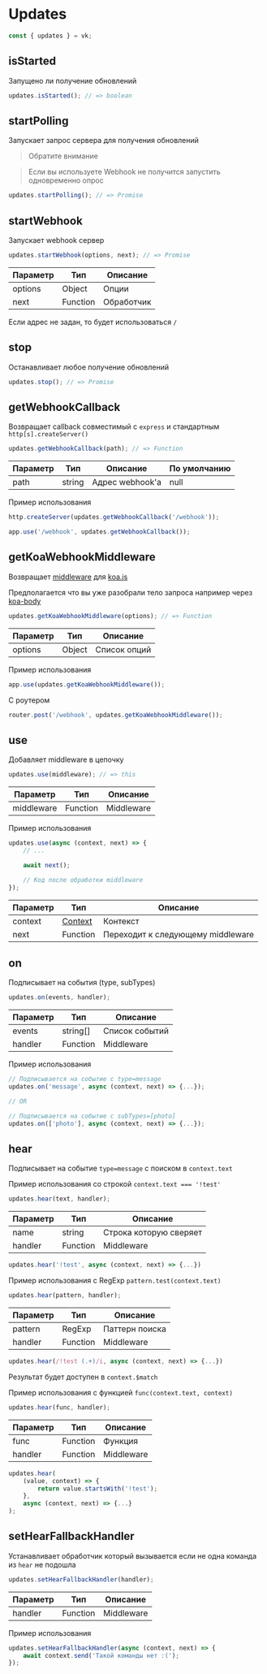 # Updates

```js
const { updates } = vk;
```

## isStarted
Запущено ли получение обновлений

```js
updates.isStarted(); // => boolean
```

## startPolling
Запускает запрос сервера для получения обновлений

> Обратите внимание

> Если вы используете Webhook не получится запустить одновременно опрос

```js
updates.startPolling(); // => Promise
```

## startWebhook
Запускает webhook сервер

```js
updates.startWebhook(options, next); // => Promise
```

| Параметр | Тип      | Описание    |
|----------|----------|-------------|
| options  | Object   | Опции       |
| next     | Function | Обработчик  |

Если адрес не задан, то будет использоваться `/`

## stop
Останавливает любое получение обновлений

```js
updates.stop(); // => Promise
```

## getWebhookCallback
Возвращает callback совместимый с `express` и стандартным `http[s].createServer()`

```js
updates.getWebhookCallback(path); // => Function
```

| Параметр | Тип    | Описание        | По умолчанию |
|----------|--------|-----------------|--------------|
| path     | string | Адрес webhook'а | null         |

Пример использования

```js
http.createServer(updates.getWebhookCallback('/webhook'));
```

```js
app.use('/webhook', updates.getWebhookCallback());
```

## getKoaWebhookMiddleware

Возвращает [middleware](https://github.com/koajs/koa#middleware) для [koa.js](https://github.com/koajs/koa)

Предполагается что вы уже разобрали тело запроса например через [koa-body](https://github.com/dlau/koa-body)

```js
updates.getKoaWebhookMiddleware(options); // => Function
```

| Параметр | Тип    | Описание     |
|----------|--------|--------------|
| options  | Object | Список опций |

Пример использования

```js
app.use(updates.getKoaWebhookMiddleware());
```

С роутером

```js
router.post('/webhook', updates.getKoaWebhookMiddleware());
```

## use
Добавляет middleware в цепочку

```js
updates.use(middleware); // => this
```

| Параметр   | Тип      | Описание    |
|------------|----------|-------------|
| middleware | Function | Middleware  |

Пример использования

```js
updates.use(async (context, next) => {
	// ...

	await next();

	// Код после обработки middleware
});
```

| Параметр | Тип                            | Описание                          |
|----------|--------------------------------|-----------------------------------|
| context  | [Context](contexts/context.md) | Контекст                          |
| next     | Function                       | Переходит к следующему middleware |

## on
Подписывает на события (type, subTypes)

```js
updates.on(events, handler);
```

| Параметр | Тип      | Описание       |
|----------|----------|----------------|
| events   | string[] | Список событий |
| handler  | Function | Middleware     |

Пример использования

```js
// Подписывается на событие с type=message
updates.on('message', async (context, next) => {...});

// OR

// Подписывается на событие с subTypes=[photo]
updates.on(['photo'], async (context, next) => {...});
```

## hear
Подписывает на событие `type=message` с поиском в `context.text`

Пример использования со строкой `context.text === '!test'`

```js
updates.hear(text, handler);
```

| Параметр | Тип      | Описание               |
|----------|----------|------------------------|
| name     | string   | Строка которую сверяет |
| handler  | Function | Middleware             |


```js
updates.hear('!test', async (context, next) => {...})
```

Пример использования с RegExp `pattern.test(context.text)`

```js
updates.hear(pattern, handler);
```

| Параметр | Тип      | Описание       |
|----------|----------|----------------|
| pattern  | RegExp   | Паттерн поиска |
| handler  | Function | Middleware     |


```js
updates.hear(/!test (.+)/i, async (context, next) => {...})
```

Результат будет доступен в `context.$match`

Пример использования с функцией `func(context.text, context)`

```js
updates.hear(func, handler);
```

| Параметр | Тип      | Описание   |
|----------|----------|------------|
| func     | Function | Функция    |
| handler  | Function | Middleware |

```js
updates.hear(
	(value, context) => {
		return value.startsWith('!test');
	},
	async (context, next) => {...}
);
```

## setHearFallbackHandler

Устанавливает обработчик который вызывается если не одна команда из `hear` не подошла

```js
updates.setHearFallbackHandler(handler);
```

| Параметр | Тип      | Описание   |
|----------|----------|------------|
| handler  | Function | Middleware |

Пример использования

```js
updates.setHearFallbackHandler(async (context, next) => {
	await context.send('Такой команды нет :(');
});
```
